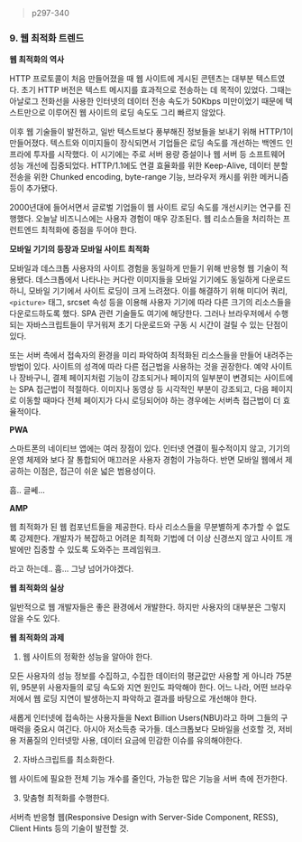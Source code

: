 > p297-340

### 9. 웹 최적화 트렌드



**웹 최적화의 역사**

HTTP 프로토콜이 처음 만들어졌을 때 웹 사이트에 게시된 콘텐츠는 대부분 텍스트였다. 초기 HTTP 버전은 텍스트 메시지를 효과적으로 전송하는 데 목적이 있었다. 그때는 아날로그 전화선을 사용한 인터넷의 데이터 전송 속도가 50Kbps 미만이었기 때문에 텍스트만으로 이루어진 웹 사이트의 로딩 속도도 그리 빠르지 않았다.

이후 웹 기술들이 발전하고, 일반 텍스트보다 풍부해진 정보들을 보내기 위해 HTTP/1이 만들어졌다. 텍스트와 이미지들이 장식되면서 기업들은 로딩 속도를 개선하는 백엔드 인프라에 투자를 시작했다. 이 시기에는 주로 서버 용량 증설이나 웹 서버 등 소프트웨어 성능 개선에 집중되었다. HTTP/1.1에도 연결 효율화를 위한 Keep-Alive, 데이터 분할 전송을 위한 Chunked encoding, byte-range 기능, 브라우저 캐시를 위한 메커니즘 등이 추가됐다.

2000년대에 들어서면서 글로벌 기업들이 웹 사이트 로딩 속도를 개선시키는 연구를 진행했다. 오늘날 비즈니스에는 사용자 경험이 매우 강조된다. 웹 리소스들을 처리하는 프런트엔드 최적화에 중점을 두어야 한다.



**모바일 기기의 등장과 모바일 사이트 최적화**

모바일과 데스크톱 사용자의 사이트 경험을 동일하게 만들기 위해 반응형 웹 기술이 적용됐다. 데스크톱에서 나타나는 커다란 이미지들을 모바일 기기에도 동일하게 다운로드하니, 모바일 기기에서 사이트 로딩이 크게 느려졌다. 이를 해결하기 위해 미디어 쿼리, `<picture>` 태그, srcset 속성 등을 이용해 사용자 기기에 따라 다른 크기의 리소스들을 다운로드하도록 했다. SPA 관련 기술들도 여기에 해당한다. 그러나 브라우저에서 수행되는 자바스크립트들이 무거워져 초기 다운로드와 구동 시 시간이 걸릴 수 있는 단점이 있다.

또는 서버 측에서 접속자의 환경을 미리 파악하여 최적화된 리소스들을 만들어 내려주는 방법이 있다. 사이트의 성격에 따라 다른 접근법을 사용하는 것을 권장한다. 예약 사이트나 장바구니, 결제 페이지처럼 기능이 강조되거나 페이지의 일부분이 변경되는 사이트에는 SPA 접근법이 적절하다. 이미지나 동영상 등 시각적인 부분이 강조되고, 다음 페이지로 이동할 때마다 전체 페이지가 다시 로딩되어야 하는 경우에는 서버측 접근법이 더 효율적이다.



**PWA**

스마트폰의 네이티브 앱에는 여러 장점이 있다. 인터넷 연결이 필수적이지 않고, 기기의 운영 체제와 보다 잘 통합되어 매끄러운 사용자 경험이 가능하다. 반면 모바일 웹에서 제공하는 이점은, 접근이 쉬운 넓은 범용성이다.

흠.. 글쎄...



**AMP**

웹 최적화가 된 웹 컴포넌트들을 제공한다. 타사 리소스들을 무분별하게 추가할 수 없도록 강제한다. 개발자가 복잡하고 어려운 최적화 기법에 더 이상 신경쓰지 않고 사이트 개발에만 집중할 수 있도록 도와주는 프레임워크.

라고 하는데.. 흠... 그냥 넘어가야겠다.



**웹 최적화의 실상**

일반적으로 웹 개발자들은 좋은 환경에서 개발한다. 하지만 사용자의 대부분은 그렇지 않을 수도 있다.



**웹 최적화의 과제**

1. 웹 사이트의 정확한 성능을 알아야 한다.

모든 사용자의 성능 정보를 수집하고, 수집한 데이터의 평균값만 사용할 게 아니라 75분위, 95분위 사용자들의 로딩 속도와 지연 원인도 파악해야 한다. 어느 나라, 어떤 브라우저에서 웹 로딩 지연이 발생하는지 파악하고 결과를 바탕으로 개선해야 한다.

새롭게 인터넷에 접속하는 사용자들을 Next Billion Users(NBU)라고 하며 그들의 구매력을 중요시 여긴다. 아시아 저소득층 국가들. 데스크톱보다 모바일을 선호할 것, 저비용 저품질의 인터넷망 사용, 데이터 요금에 민감한 이슈를 유의해야한다.

2. 자바스크립트를 최소화한다.

웹 사이트에 필요한 전체 기능 개수를 줄인다, 가능한 많은 기능을 서버 측에 전가한다.

3. 맞춤형 최적화를 수행한다.

서버측 반응형 웹(Responsive Design with Server-Side Component, RESS), Client Hints 등의 기술이 발전할 것.


